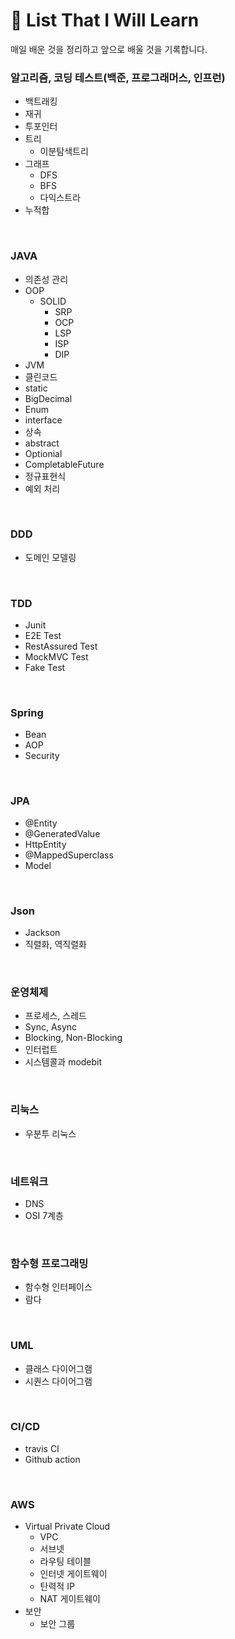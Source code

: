 # 📂 List That I Will Learn


매일 배운 것을 정리하고 앞으로 배울 것을 기록합니다.

### 알고리즘, 코딩 테스트(백준, 프로그래머스, 인프런)
  
  - 백트래킹
  - 재귀
  - 투포인터
  - 트리
    - 이분탐색트리
  - 그래프
    - DFS
    - BFS
    - 다익스트라
  - 누적합
<br>

### JAVA
  - 의존성 관리
  - OOP
    - SOLID
      - SRP
      - OCP
      - LSP
      - ISP
      - DIP
  - JVM
  - 클린코드
  - static
  - BigDecimal
  - Enum
  - interface
  - 상속
  - abstract
  - Optionial
  - CompletableFuture
  - 정규표현식
  - 예외 처리
<br>

### DDD
  - 도메인 모델링
<br>

### TDD
  - Junit
  - E2E Test
  - RestAssured Test
  - MockMVC Test
  - Fake Test
<br>

### Spring
  - Bean
  - AOP
  - Security
<br>

### JPA
  - @Entity
  - @GeneratedValue
  - HttpEntity
  - @MappedSuperclass
  - Model
<br>

### Json
  - Jackson
  - 직렬화, 역직렬화
<br>

### 운영체제
  - 프로세스, 스레드
  - Sync, Async
  - Blocking, Non-Blocking
  - 인터럽트
  - 시스템콜과 modebit
<br>

### 리눅스
  - 우분투 리눅스
<br>

### 네트워크
  - DNS
  - OSI 7계층
<br>

### 함수형 프로그래밍
  - 함수형 인터페이스
  - 람다
<br>

### UML
  - 클래스 다이어그램
  - 시퀀스 다이어그램
<br>

### CI/CD
  - travis CI
  - Github action
<br>

### AWS
  - Virtual Private Cloud
    - VPC
    - 서브넷
    - 라우팅 테이블
    - 인터넷 게이트웨이
    - 탄력적 IP
    - NAT 게이트웨이
  - 보안
    - 보안 그룹
      
